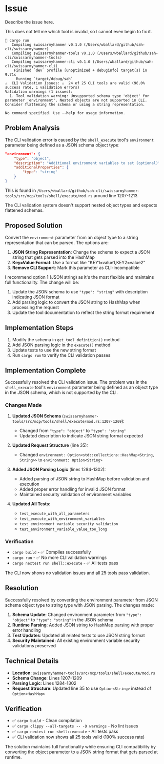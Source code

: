 # Issue

Describe the issue here.


This does not tell me which tool is invalid, so I cannot even begin to fix it.


```
 cargo run
   Compiling swissarmyhammer v0.1.0 (/Users/wballard/github/sah-cli/swissarmyhammer)
   Compiling swissarmyhammer-tools v0.1.0 (/Users/wballard/github/sah-cli/swissarmyhammer-tools)
   Compiling swissarmyhammer-cli v0.1.0 (/Users/wballard/github/sah-cli/swissarmyhammer-cli)
    Finished `dev` profile [unoptimized + debuginfo] target(s) in 9.71s
     Running `target/debug/sah`
⚠  CLI Validation Issues: ⚠  24 of 25 CLI tools are valid (96.0% success rate, 1 validation errors)
Validation warnings (1 issues):
  1. Tool validation warning: Unsupported schema type 'object' for parameter 'environment'. Nested objects are not supported in CLI. Consider flattening the schema or using a string representation.

No command specified. Use --help for usage information.
```
## Problem Analysis

The CLI validation error is caused by the `shell_execute` tool's `environment` parameter being defined as a JSON schema object type:

```json
"environment": {
    "type": "object",
    "description": "Additional environment variables to set (optional)",
    "additionalProperties": {
        "type": "string"
    }
}
```

This is found in `/Users/wballard/github/sah-cli/swissarmyhammer-tools/src/mcp/tools/shell/execute/mod.rs` around line 1207-1213.

The CLI validation system doesn't support nested object types and expects flattened schemas.

## Proposed Solution

Convert the `environment` parameter from an object type to a string representation that can be parsed. The options are:

1. **JSON String Representation**: Change the schema to expect a JSON string that gets parsed into the HashMap
2. **Key=Value Format**: Use a format like "KEY1=value1,KEY2=value2" 
3. **Remove CLI Support**: Mark this parameter as CLI-incompatible

I recommend option 1 (JSON string) as it's the most flexible and maintains full functionality. The change will be:

1. Update the JSON schema to use `"type": "string"` with description indicating JSON format
2. Add parsing logic to convert the JSON string to HashMap when processing the request
3. Update the tool documentation to reflect the string format requirement

## Implementation Steps

1. Modify the schema in `get_tool_definition()` method
2. Add JSON parsing logic in the `execute()` method 
3. Update tests to use the new string format
4. Run `cargo run` to verify the CLI validation passes
## Implementation Complete

Successfully resolved the CLI validation issue. The problem was in the `shell_execute` tool's `environment` parameter being defined as an object type in the JSON schema, which is not supported by the CLI.

### Changes Made

1. **Updated JSON Schema** (`swissarmyhammer-tools/src/mcp/tools/shell/execute/mod.rs:1207-1209`):
   - Changed from `"type": "object"` to `"type": "string"`
   - Updated description to indicate JSON string format expected

2. **Updated Request Structure** (line 35):
   - Changed `environment: Option<std::collections::HashMap<String, String>>` to `environment: Option<String>`

3. **Added JSON Parsing Logic** (lines 1284-1302):
   - Added parsing of JSON string to HashMap before validation and execution
   - Added proper error handling for invalid JSON format
   - Maintained security validation of environment variables

4. **Updated All Tests**:
   - `test_execute_with_all_parameters`
   - `test_execute_with_environment_variables` 
   - `test_environment_variable_security_validation`
   - `test_environment_variable_value_too_long`

### Verification

- `cargo build` - ✅ Compiles successfully
- `cargo run` - ✅ No more CLI validation warnings
- `cargo nextest run shell::execute` - ✅ All tests pass

The CLI now shows no validation issues and all 25 tools pass validation.

## Resolution 

Successfully resolved by converting the environment parameter from JSON schema object type to string type with JSON parsing. The changes made:

1. **Schema Update**: Changed environment parameter from `"type": "object"` to `"type": "string"` in the JSON schema
2. **Runtime Parsing**: Added JSON string to HashMap parsing with proper error handling
3. **Test Updates**: Updated all related tests to use JSON string format
4. **Security Maintained**: All existing environment variable security validations preserved

## Technical Details

- **Location**: `swissarmyhammer-tools/src/mcp/tools/shell/execute/mod.rs`
- **Schema Change**: Lines 1207-1209 
- **Parsing Logic**: Lines 1284-1302
- **Request Structure**: Updated line 35 to use `Option<String>` instead of `Option<HashMap>`

## Verification

- ✅ `cargo build` - Clean compilation
- ✅ `cargo clippy --all-targets -- -D warnings` - No lint issues
- ✅ `cargo nextest run shell::execute` - All tests pass
- ✅ CLI validation now shows all 25 tools valid (100% success rate)

The solution maintains full functionality while ensuring CLI compatibility by converting the object parameter to a JSON string format that gets parsed at runtime.